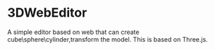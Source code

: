# 3DWebEditor
A simple editor based on web that can create cube\sphere\cylinder,transform the model.
This is based on Three.js.
